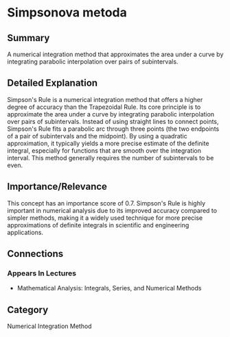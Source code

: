 # Simpsonova metoda

## Summary
A numerical integration method that approximates the area under a curve by integrating parabolic interpolation over pairs of subintervals.

## Detailed Explanation
Simpson's Rule is a numerical integration method that offers a higher degree of accuracy than the Trapezoidal Rule. Its core principle is to approximate the area under a curve by integrating parabolic interpolation over pairs of subintervals. Instead of using straight lines to connect points, Simpson's Rule fits a parabolic arc through three points (the two endpoints of a pair of subintervals and the midpoint). By using a quadratic approximation, it typically yields a more precise estimate of the definite integral, especially for functions that are smooth over the integration interval. This method generally requires the number of subintervals to be even.

## Importance/Relevance
This concept has an importance score of 0.7. Simpson's Rule is highly important in numerical analysis due to its improved accuracy compared to simpler methods, making it a widely used technique for more precise approximations of definite integrals in scientific and engineering applications.

## Connections
### Appears In Lectures
- Mathematical Analysis: Integrals, Series, and Numerical Methods

## Category
Numerical Integration Method